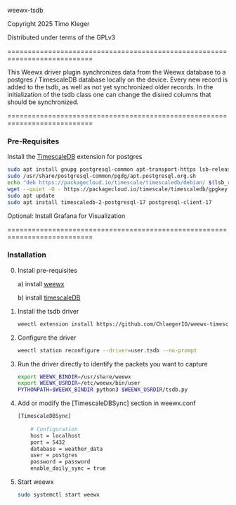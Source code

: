 weewx-tsdb

Copyright 2025 Timo Kleger

Distributed under terms of the GPLv3

===========================================================================

This Weewx driver plugin synchronizes data from the Weewx database to a postgres / TimescaleDB database locally on the device. Every new record is added to the tsdb, as well as not yet synchronized older records. In the initialization of the tsdb class one can change the disired columns that should be synchronized.


===========================================================================

### Pre-Requisites 

Install the [TimescaleDB](https://docs.tigerdata.com/self-hosted/latest/install/installation-linux/) extension for postgres
```bash
sudo apt install gnupg postgresql-common apt-transport-https lsb-release wget
sudo /usr/share/postgresql-common/pgdg/apt.postgresql.org.sh
echo "deb https://packagecloud.io/timescale/timescaledb/debian/ $(lsb_release -c -s) main" | sudo tee /etc/apt/sources.list.d/timescaledb.list
wget --quiet -O - https://packagecloud.io/timescale/timescaledb/gpgkey | sudo gpg --dearmor -o /etc/apt/trusted.gpg.d/timescaledb.gpg
sudo apt update
sudo apt install timescaledb-2-postgresql-17 postgresql-client-17
```

Optional: Install Grafana for Visualization


===========================================================================

### Installation

0) Install pre-requisites

    a) install [weewx](http://weewx.com/docs)
      
    b) install [timescaleDB](https://docs.tigerdata.com/self-hosted/latest/install/installation-linux/)

1) Install the tsdb driver
    ```bash
    weectl extension install https://github.com/ChlaegerIO/weewx-timescaleDB/archive/master.zip
    ```

2) Configure the driver
    ```bash
    weectl station reconfigure --driver=user.tsdb --no-prompt
    ```

3) Run the driver directly to identify the packets you want to capture

    ```bash
    export WEEWX_BINDIR=/usr/share/weewx
    export WEEWX_USRDIR=/etc/weewx/bin/user
    PYTHONPATH=$WEEWX_BINDIR python3 $WEEWX_USRDIR/tsdb.py
    ```

4) Add or modify the [TimescaleDBSync] section in weewx.conf

    ```bash
    [TimescaleDBSync]
        
        # Configuration
        host = localhost
        port = 5432
        database = weather_data
        user = postgres
        password = password
        enable_daily_sync = true
    ```

5) Start weewx
    ```bash
    sudo systemctl start weewx
    ```
